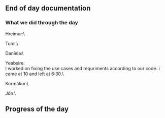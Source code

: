 ## End of day documentation

### What we did through the day 
Hreimur:\


Tumi:\


Daníela:\



Yeabsire:\
I worked on fixing the use cases and requriments according to our code. i came at 10 and left at 6:30.\

Kormákur:\

Jón:\


## Progress of the day